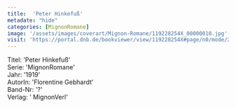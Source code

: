 ```yaml
---
title:  'Peter Hinkefuß'
metadate: "hide"
categories: [MignonRomane]
image: '/assets/images/coverart/Mignon-Romane/119228254X_00000010.jpg'
visit: 'https://portal.dnb.de/bookviewer/view/119228254X#page/n0/mode/2up'
---
```

Titel: 'Peter Hinkefuß' <br>
Serie: 'MignonRomane' <br>
Jahr: '1919' <br>
AutorIn: 'Florentine Gebhardt' <br>
Band-Nr: '?' <br>
Verlag: ' MignonVerl'